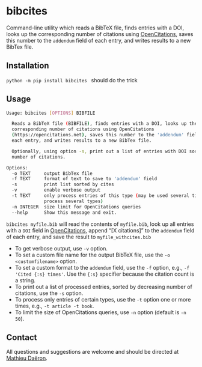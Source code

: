 # bibcites

Command-line utility which reads a BibTeX file, finds entries with a DOI, looks up the corresponding number of citations using [OpenCitations], saves this number to the `addendum` field of each entry, and writes results to a new BibTex file.

## Installation

`python -m pip install bibcites ` should do the trick

## Usage

````sh
Usage: bibcites [OPTIONS] BIBFILE

  Reads a BibTeX file (BIBFILE), finds entries with a DOI, looks up the
  corresponding number of citations using OpenCitations
  (https://opencitations.net), saves this number to the 'addendum' field of
  each entry, and writes results to a new BibTex file.

  Optionally, using option -s, print out a list of entries with DOI sorted by
  number of citations.

Options:
  -o TEXT     output BibTex file
  -f TEXT     format of text to save to 'addendum' field
  -s          print list sorted by cites
  -v          enable verbose output
  -t TEXT     only process entries of this type (may be used several times to
              process several types)
  -n INTEGER  size limit for OpenCitations queries
  --help      Show this message and exit.
````

`bibcites myfile.bib` will read the contents of `myfile.bib`, look up all entries with a `DOI` field in [OpenCitations], append “[X citations]” to the `addendum` field of each entry, and save the result to `myfile_withcites.bib`

* To get verbose output, use `-v` option.
* To set a custom file name for the output BibTeX file, use the `-o <customfilename>` option.
* To set a custom format to the `addendum` field, use the `-f` option, e.g., `-f 'Cited {:s} times'`. Use the `{:s}` specifier because the citation count is a string.
* To print out a list of processed entries, sorted by decreasing number of citations, use the `-s` option.
* To process only entries of certain types, use the `-t` option one or more times, e.g., `-t article -t book`.
* To limit the size of OpenCitations queries, use `-n` option (default is `-n 50`).


## Contact

All questions and suggestions are welcome and should be directed at [Mathieu Daëron](mailto:daeron@lsce.ipsl.fr?subject=[D47crunch]).

[OpenCitations]: (https://opencitations.net)